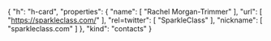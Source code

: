 {
  "h": "h-card",
  "properties": {
    "name": [
      "Rachel Morgan-Trimmer"
    ],
    "url": [
      "https://sparkleclass.com/"
    ],
    "rel=twitter": [
      "SparkleClass"
    ],
    "nickname": [
      "sparkleclass.com"
    ]
  },
  "kind": "contacts"
}
